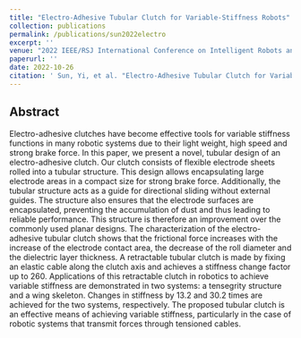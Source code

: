 ```yaml
---
title: "Electro-Adhesive Tubular Clutch for Variable-Stiffness Robots"
collection: publications
permalink: /publications/sun2022electro
excerpt: ''
venue: "2022 IEEE/RSJ International Conference on Intelligent Robots and Systems (IROS)"
paperurl: ''
date: 2022-10-26
citation: ' Sun, Yi, et al. "Electro-Adhesive Tubular Clutch for Variable-Stiffness Robots." in 2022 IEEE/RSJ International Conference on Intelligent Robots and Systems (IROS), Oct. 2022.'
---
```


## Abstract
Electro-adhesive clutches have become effective tools for variable stiffness functions in many robotic systems due to their light weight, high speed and strong brake force. In this paper, we present a novel, tubular design of an electro-adhesive clutch. Our clutch consists of flexible electrode sheets rolled into a tubular structure. This design allows encapsulating large electrode areas in a compact size for strong brake force. Additionally, the tubular structure acts as a guide for directional sliding without external guides. The structure also ensures that the electrode surfaces are encapsulated, preventing the accumulation of dust and thus leading to reliable performance. This structure is therefore an improvement over the commonly used planar designs. The characterization of the electro-adhesive tubular clutch shows that the frictional force increases with the increase of the electrode contact area, the decrease of the roll diameter and the dielectric layer thickness. A retractable tubular clutch is made by fixing an elastic cable along the clutch axis and achieves a stiffness change factor up to 260. Applications of this retractable clutch in robotics to achieve variable stiffness are demonstrated in two systems: a tensegrity structure and a wing skeleton. Changes in stiffness by 13.2 and 30.2 times are achieved for the two systems, respectively. The proposed tubular clutch is an effective means of achieving variable stiffness, particularly in the case of robotic systems that transmit forces through tensioned cables.